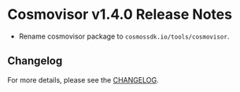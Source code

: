 # Cosmovisor v1.4.0 Release Notes

* Rename cosmovisor package to `cosmossdk.io/tools/cosmovisor`.

## Changelog

For more details, please see the [CHANGELOG](https://github.com/cosmos/cosmos-sdk/blob/tools/cosmovisor/v1.4.0/tools/cosmovisor/CHANGELOG.md).
